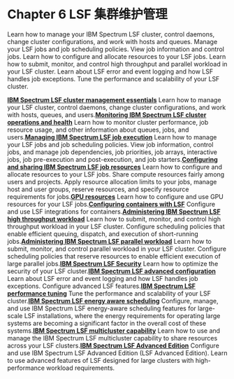 # Chapter 6 LSF 集群维护管理

Learn how to manage your IBM Spectrum LSF cluster, control daemons, change cluster configurations, and work with hosts and queues. Manage your LSF jobs and job scheduling policies. View job information and control jobs. Learn how to configure and allocate resources to your LSF jobs. Learn how to submit, monitor, and control high throughput and parallel workload in your LSF cluster. Learn about LSF error and event logging and how LSF handles job exceptions. Tune the performance and scalability of your LSF cluster.

**[IBM Spectrum LSF cluster management essentials](https://www.ibm.com/support/knowledgecenter/SSWRJV_10.1.0/lsf_welcome/lsf_kc_cluster_ops.html?view=kc)**
Learn how to manage your LSF cluster, control daemons, change cluster configurations, and work with hosts, queues, and users.**[Monitoring IBM Spectrum LSF cluster operations and health](https://www.ibm.com/support/knowledgecenter/SSWRJV_10.1.0/lsf_welcome/lsf_kc_cluster_monitor.html?view=kc)**
Learn how to monitor cluster performance, job resource usage, and other information about queues, jobs, and users.**[Managing IBM Spectrum LSF job execution](https://www.ibm.com/support/knowledgecenter/SSWRJV_10.1.0/lsf_welcome/lsf_kc_job_exec.html?view=kc)**
Learn how to manage your LSF jobs and job scheduling policies. View job information, control jobs, and manage job dependencies, job priorities, job arrays, interactive jobs, job pre-execution and post-execution, and job starters.**[Configuring and sharing IBM Spectrum LSF job resources](https://www.ibm.com/support/knowledgecenter/SSWRJV_10.1.0/lsf_welcome/lsf_kc_rsrc_share.html?view=kc)**
Learn how to configure and allocate resources to your LSF jobs. Share compute resources fairly among users and projects. Apply resource allocation limits to your jobs, manage host and user groups, reserve resources, and specify resource requirements for jobs.**[GPU resources](https://www.ibm.com/support/knowledgecenter/SSWRJV_10.1.0/lsf_welcome/lsf_kc_gpu_resources.html?view=kc)**
Learn how to configure and use GPU resources for your LSF jobs.**[Configuring containers with LSF](https://www.ibm.com/support/knowledgecenter/SSWRJV_10.1.0/lsf_welcome/lsf_kc_containers.html?view=kc)**
Configure and use LSF integrations for containers.**[Administering IBM Spectrum LSF high throughput workload](https://www.ibm.com/support/knowledgecenter/SSWRJV_10.1.0/lsf_welcome/lsf_kc_short_jobs.html?view=kc)**
Learn how to submit, monitor, and control high throughput workload in your LSF cluster. Configure scheduling policies that enable efficient queuing, dispatch, and execution of short-running jobs.**[Administering IBM Spectrum LSF parallel workload](https://www.ibm.com/support/knowledgecenter/SSWRJV_10.1.0/lsf_welcome/lsf_kc_parallel.html?view=kc)**
Learn how to submit, monitor, and control parallel workload in your LSF cluster. Configure scheduling policies that reserve resources to enable efficient execution of large parallel jobs.**[IBM Spectrum LSF Security](https://www.ibm.com/support/knowledgecenter/SSWRJV_10.1.0/lsf_welcome/lsf_kc_security.html?view=kc)**
Learn how to optimize the security of your LSF cluster.**[IBM Spectrum LSF advanced configuration](https://www.ibm.com/support/knowledgecenter/SSWRJV_10.1.0/lsf_welcome/lsf_kc_adv_config.html?view=kc)**
Learn about LSF error and event logging and how LSF handles job exceptions. Configure advanced LSF features.**[IBM Spectrum LSF performance tuning](https://www.ibm.com/support/knowledgecenter/SSWRJV_10.1.0/lsf_welcome/lsf_kc_perf_tune.html?view=kc)**
Tune the performance and scalability of your LSF cluster.**[IBM Spectrum LSF energy aware scheduling](https://www.ibm.com/support/knowledgecenter/SSWRJV_10.1.0/lsf_welcome/lsf_kc_eas.html?view=kc)**
Configure, manage, and use IBM Spectrum LSF energy-aware scheduling features for large-scale LSF installations, where the energy requirements for operating large systems are becoming a significant factor in the overall cost of these systems.**[IBM Spectrum LSF multicluster capability](https://www.ibm.com/support/knowledgecenter/SSWRJV_10.1.0/lsf_welcome/lsf_kc_mc.html?view=kc)**
Learn how to use and manage the IBM Spectrum LSF multicluster capability to share resources across your LSF clusters.**[IBM Spectrum LSF Advanced Edition](https://www.ibm.com/support/knowledgecenter/SSWRJV_10.1.0/lsf_welcome/lsf_kc_lsf_ae.html?view=kc)**
Configure and use IBM Spectrum LSF Advanced Edition (LSF Advanced Edition). Learn to use advanced features of LSF designed for large clusters with high-performance workload requirements.